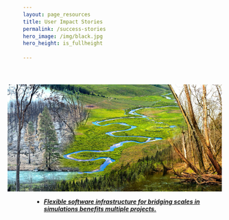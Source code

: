 ```yaml
---
layout: page_resources
title: User Impact Stories
permalink: /success-stories
hero_image: /img/black.jpg
hero_height: is_fullheight

---
```


<style>
	.info-box{ 
		padding: 25px;
		margin-bottom: 20px;
	}
	img{
		padding: 15px;
		max-width: 500px;
	}
</style>

<div class="info-box">
	<img src="/img/watersheds_image.png" align=right>
	<br><ul>
		<li><h5><a href="/success-stories/stories/flexible-infrastructure">Flexible software infrastructure for bridging scales in simulations benefits multiple projects.</a></h5></li>
	</ul>
</div>
